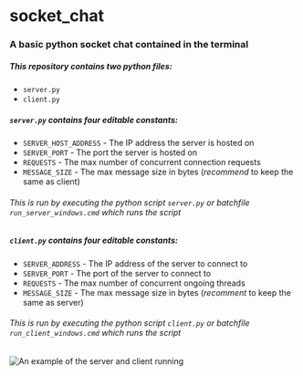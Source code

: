 # socket_chat

### A basic python socket chat contained in the terminal

##### This repository contains two python files:
- ```server.py```
- ```client.py```

##### ```server.py``` contains four editable constants:
- ```SERVER_HOST_ADDRESS``` - The IP address the server is hosted on
- ```SERVER_PORT``` - The port the server is hosted on
- ```REQUESTS``` - The max number of concurrent connection requests
- ```MESSAGE_SIZE``` - The max message size in bytes (*recommend* to keep the same as client)

###### This is run by executing the python script ```server.py``` or batchfile ```run_server_windows.cmd``` which runs the script

##### ```client.py``` contains four editable constants:
- ```SERVER_ADDRESS``` - The IP address of the server to connect to
- ```SERVER_PORT``` - The port of the server to connect to
- ```REQUESTS``` - The max number of concurrent ongoing threads
- ```MESSAGE_SIZE``` - The max message size in bytes (*recomment* to keep the same as server)

###### This is run by executing the python script ```client.py``` or batchfile ```run_client_windows.cmd``` which runs the script

![An example of the server and client running](https://i.imgur.com/wynbHZi.png)